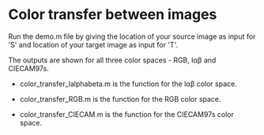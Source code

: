 # Color transfer between images

Run the demo.m file by giving the location of your source image as input for 'S' 
and location of your target image as input for 'T'.

The outputs are shown for all three color spaces - RGB, lαβ and CIECAM97s.

* color_transfer_lalphabeta.m is the function for the lαβ color space.

* color_transfer_RGB.m is the function for the RGB color space.

* color_transfer_CIECAM.m is the function for the CIECAM97s color space.
